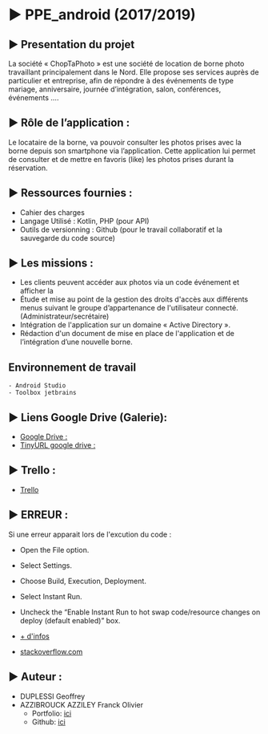 # ▶️ PPE_android (2017/2019)

## ▶️ Presentation du projet

La société « ChopTaPhoto » est une société de location de borne photo travaillant principalement dans le Nord. Elle propose ses services auprès de particulier et entreprise, afin de répondre à des événements de type mariage, anniversaire, journée d’intégration, salon, conférences, événements …. 

## ▶️ Rôle de l’application : 

Le locataire de la borne, va pouvoir consulter les photos prises avec la borne depuis son smartphone via l’application.
Cette application lui permet de consulter et de mettre en favoris (like) les photos prises durant la réservation.

## ▶️ Ressources fournies :
 - Cahier des charges 
 - Langage Utilisé : Kotlin, PHP (pour API)
 - Outils de versionning : Github (pour le travail collaboratif et la sauvegarde du code source) 

## ▶️ Les missions : 
- Les clients peuvent accéder aux photos via un code événement et afficher la  
- Étude et mise au point de la gestion des droits d'accès aux différents menus suivant le groupe d’appartenance de l'utilisateur connecté. (Administrateur/secrétaire) 
- Intégration de l'application sur un domaine « Active Directory ». 
- Rédaction d'un document de mise en place de l'application et de l’intégration d’une nouvelle borne.

## Environnement de travail

	- Android Studio 
	- Toolbox jetbrains

## ▶️ Liens Google Drive (Galerie):
-	[Google Drive :](https://drive.google.com/drive/folders/1Uu5tUtfxF0Ty3Vu3jz7qFCBFxGE7928p)
-	[TinyURL google drive :](http://tinyurl.com/y6jxjqnk)

## ▶️ Trello :

- [Trello](https://trello.com/b/L8llqB0l/ppe-application-android)


## ▶️ ERREUR : 
Si une erreur apparait lors de l'excution du code :
 
- Open the File option.
- Select Settings.
- Choose Build, Execution, Deployment.
- Select Instant Run.
- Uncheck the “Enable Instant Run to hot swap code/resource changes on deploy (default enabled)” box.

- [+ d'infos](https://windowsreport.com/android-emulator-error-installing-apk/)
- [stackoverflow.com](https://stackoverflow.com/questions/37015030/session-app-error-installing-apk)

## ▶️ Auteur :
- DUPLESSI Geoffrey 
- AZZIBROUCK AZZILEY Franck Olivier
	- Portfolio: [ici](http://azzibrouckazziley.yo.fr/) 
	- Github: [ici](https://github.com/olivaz92) 

